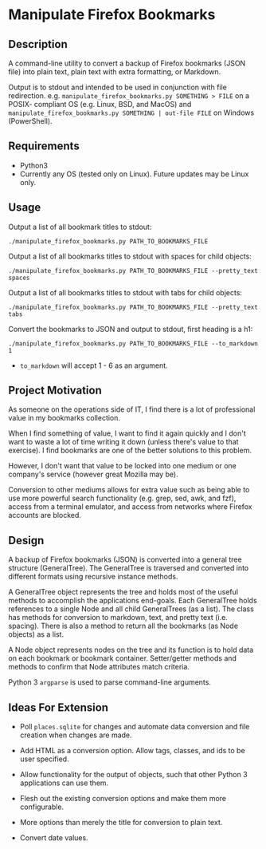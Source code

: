 # Manipulate Firefox Bookmarks

## Description

A command-line utility to convert a backup of Firefox bookmarks (JSON file) into
plain text, plain text with extra formatting, or Markdown.

Output is to stdout and intended to be used in conjunction with file
redirection. e.g. `manipulate_firefox_bookmarks.py SOMETHING > FILE` on a 
POSIX- compliant OS (e.g. Linux, BSD, and MacOS) and
`manipulate_firefox_bookmarks.py SOMETHING | out-file FILE` on Windows 
(PowerShell).

## Requirements

- Python3
- Currently any OS (tested only on Linux). Future updates may be Linux only.

## Usage

Output a list of all bookmark titles to stdout:
```
./manipulate_firefox_bookmarks.py PATH_TO_BOOKMARKS_FILE
```

Output a list of all bookmarks titles to stdout with spaces for child objects:
```
./manipulate_firefox_bookmarks.py PATH_TO_BOOKMARKS_FILE --pretty_text spaces
```

Output a list of all bookmarks titles to stdout with tabs for child objects:
```
./manipulate_firefox_bookmarks.py PATH_TO_BOOKMARKS_FILE --pretty_text tabs
```

Convert the bookmarks to JSON and output to stdout, first heading is a h1:
```
./manipulate_firefox_bookmarks.py PATH_TO_BOOKMARKS_FILE --to_markdown 1
```
- `to_markdown` will accept 1 - 6 as an argument.

## Project Motivation

As someone on the operations side of IT, I find there is a lot of professional 
value in my bookmarks collection. 

When I find something of value, I want to find it again quickly and I don't 
want to waste a lot of time writing it down (unless there's value to that 
exercise). I find bookmarks are one of the better solutions to this problem.

However, I don't want that value to be locked into one medium or one company's
service (however great Mozilla may be).

Conversion to other mediums allows for extra value such as being able to use 
more powerful search functionality (e.g. grep, sed, awk, and fzf), access from
a terminal emulator, and access from networks where Firefox accounts are 
blocked.

## Design

A backup of Firefox bookmarks (JSON) is converted into a general tree
structure (GeneralTree). The GeneralTree is traversed and converted into
different formats using recursive instance methods.

A GeneralTree object represents the tree and holds most of the useful
methods to accomplish the applications end-goals. Each GeneralTree holds
references to a single Node and all child GeneralTrees (as a list).
The class has methods for conversion to markdown, text, and pretty
text (i.e. spacing). There is also a method to return all the bookmarks 
(as Node objects) as a list.

A Node object represents nodes on the tree and its function is to hold
data on each bookmark or bookmark container. Setter/getter methods and methods
to confirm that Node attributes match criteria.

Python 3 `argparse` is used to parse command-line arguments.

## Ideas For Extension

- Poll `places.sqlite` for changes and automate data conversion and file creation
  when changes are made.

- Add HTML as a conversion option. Allow tags, classes, and ids to be user 
  specified.

- Allow functionality for the output of objects, such that other Python 3 
  applications can use them.

- Flesh out the existing conversion options and make them more configurable.

- More options than merely the title for conversion to plain text.

- Convert date values.
